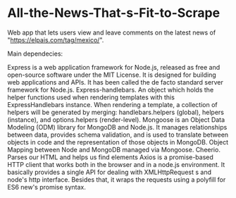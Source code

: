 # All-the-News-That-s-Fit-to-Scrape


Web app that lets users view and leave comments on the latest news of "https://elpais.com/tag/mexico/".

Main dependecies:

Express is a web application framework for Node.js, released as free and open-source software under the MIT License. It is designed for building web applications and APIs. It has been called the de facto standard server framework for Node.js.
Express-handlebars. An object which holds the helper functions used when rendering templates with this ExpressHandlebars instance. When rendering a template, a collection of helpers will be generated by merging: handlebars.helpers (global), helpers (instance), and options.helpers (render-level).
Mongoose is an Object Data Modeling (ODM) library for MongoDB and Node.js. It manages relationships between data, provides schema validation, and is used to translate between objects in code and the representation of those objects in MongoDB. Object Mapping between Node and MongoDB managed via Mongoose.
Cheerio. Parses our HTML and helps us find elements
Axios is a promise-based HTTP client that works both in the browser and in a node.js environment. It basically provides a single API for dealing with XMLHttpRequest s and node's http interface. Besides that, it wraps the requests using a polyfill for ES6 new's promise syntax.